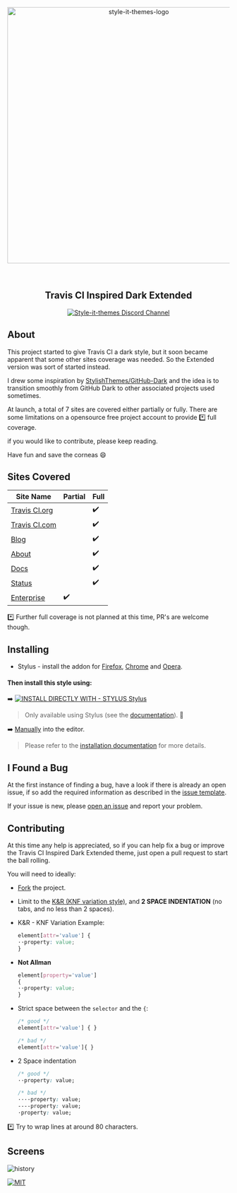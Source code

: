 <p align="center">
  <img alt="style-it-themes-logo" src="https://cdn.rawgit.com/style-it-themes/style-it-themes-logos/864bb0c047a612c2c07089901e33d33199c81ef9/style-it-themes-logo-full.svg" width="580">
</p>
<br>
<h2 align="center"><strong>Travis CI Inspired Dark Extended</strong></h2>
<p align="center">
  <a href="https://discord.gg/MhwZjV">
    <img src="https://img.shields.io/badge/style--it--themes-discord%20channel-blue.svg?style=for-the-badge" alt="Style-it-themes Discord Channel">
  </a>
</p>

## About

This project started to give Travis CI a dark style, but it soon became apparent that some other sites coverage was needed. So the Extended version was sort of started instead.

I drew some inspiration by [StylishThemes/GitHub-Dark](https://github.com/StylishThemes/GitHub-Dark) and the idea is to transition smoothly from GitHub Dark to other associated projects used sometimes.

At launch, a total of 7 sites are covered either partially or fully.
There are some limitations on a opensource free project account to provide :asterisk: full coverage.

if you would like to contribute, please keep reading.

Have fun and save the corneas :smile:

## Sites Covered

| Site Name                                      | Partial            | Full               |
| ---------------------------------------------- | ------------------ | ------------------ |
| [Travis CI.org](https://travis-ci.org)         |                    | :heavy_check_mark: |
| [Travis CI.com](https://travis-ci.com)         |                    | :heavy_check_mark: |
| [Blog](https://blog.travis-ci.com/)            |                    | :heavy_check_mark: |
| [About](https://about.travis-ci.com)           |                    | :heavy_check_mark: |
| [Docs](https://docs.travis-ci.com/)            |                    | :heavy_check_mark: |
| [Status](https://www.traviscistatus.com/)      |                    | :heavy_check_mark: |
| [Enterprise](https://enterprise.travis-ci.com) | :heavy_check_mark: |                    |

:asterisk: Further full coverage is not planned at this time, PR's are welcome though.

## Installing

* Stylus - install the addon for [Firefox](https://addons.mozilla.org/en-US/firefox/addon/styl-us/), [Chrome](https://chrome.google.com/webstore/detail/stylus/clngdbkpkpeebahjckkjfobafhncgmne) and [Opera](https://addons.opera.com/en-gb/extensions/details/stylus/).

#### Then install this style using:  

:arrow_right: [![INSTALL DIRECTLY WITH - STYLUS Stylus](https://img.shields.io/badge/Install_directly_with-Stylus-21d1d0.svg?longCache=true&style=for-the-badge)](https://cdn.rawgit.com/style-it-themes/travis-ci-inspired-dark-extended/master/travis-ci-inspired-dark-extended.user.css)
  > Only available using Stylus (see the [documentation](https://github.com/openstyles/stylus/wiki/Usercss)). :tada:

:arrow_right: [Manually](https://raw.githubusercontent.com/style-it-themes/travis-ci-inspired-dark-extended/master/travis-ci-inspired-dark-extended.css) into the editor.
  > Please refer to the [installation documentation](https://github.com/style-it-themes/travis-ci-inspired-dark-extended/wiki/Install) for more details.

## I Found a Bug

At the first instance of finding a bug, have a look if there is already an open issue, if so add the required information as described in the [issue template](.github/ISSUE_TEMPLATE.md).

If your issue is new, please [open an issue](https://github.com/style-it-themes/travis-ci-inspired-dark-extended/issues/new) and report your problem.

## Contributing

At this time any help is appreciated, so if you can help fix a bug or improve the Travis CI Inspired Dark Extended theme, just open a pull request to start the ball rolling.

You will need to ideally:

* [Fork](https://github.com/style-it-themes/travis-ci-inspired-dark-extended/fork) the project.

* Limit to the [K&R (KNF variation style)](https://en.wikipedia.org/wiki/Indentation_style#Variant:_BSD_KNF), and **2 SPACE INDENTATION** (no tabs, and no less than 2 spaces).

* K&R - KNF Variation Example:
  ```css
  element[attr='value'] {
  ··property: value;
  }
  ```

* **Not Allman**
  ```css
  element[property='value']
  {
  ··property: value;
  }
  ```

* Strict space between the `selector` and the `{`:
  ```css
  /* good */
  element[attr='value'] { }

  /* bad */
  element[attr='value']{ }
  ```

* 2 Space indentation
  ```css
  /* good */
  ··property: value;

  /* bad */
  ····property: value;
  ----property: value;
  ·property: value;
  ```

:asterisk: Try to wrap lines at around 80 characters.

## Screens

![history](/screens/travis-ci-inspired-dark-extended.gif)

[![MIT](https://img.shields.io/badge/License-MIT-blue.svg?longCache=true&style=for-the-badge)](LICENSE)

